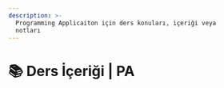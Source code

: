 ```yaml
---
description: >-
  Programming Applicaiton için ders konuları, içeriği veya
  notları
---
```


# 📚 Ders İçeriği \| PA

